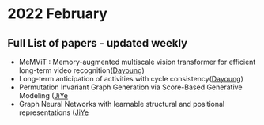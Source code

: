 # 2022 February
## Full List of papers - updated weekly

- MeMViT : Memory-augmented multiscale vision transformer for efficient long-term video recognition([Dayoung](https://encouraging-plow-56c.notion.site/MeMViT-Memory-augmented-multiscale-vision-transformer-for-efficient-long-term-video-recognition-1ff8770a8aaf4b70a87e235c3483aa1e))
- Long-term anticipation of activities with cycle consistency([Dayoung](https://encouraging-plow-56c.notion.site/Long-term-anticipation-of-activities-with-cycle-consistency-a2b33eaf352642f4be0572cd7eaed5dc)) 
- Permutation Invariant Graph Generation via Score-Based Generative Modeling ([JiYe](https://dawn-laser-9d4.notion.site/Permutation-Invariant-Graph-Generation-via-Score-Based-Generative-Modeling-8a8e4809ea5a4bbd80b3e941c068533d)
- Graph Neural Networks with learnable structural and positional representations ([JiYe](https://dawn-laser-9d4.notion.site/Graph-Neural-Networks-with-learnable-structural-and-positional-representations-6da41edf276144a5bd6841d16cf6bceb)
